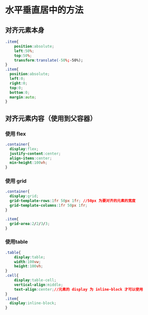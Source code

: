 # 水平垂直居中的方法

## 对齐元素本身

```css
.item{
	position:absolute;
	left:50%;
	top:50%;
	transform:translate(-50%;-50%);
}
.item{
  position:absolute;
  left:0;
  right:0;
  top:0;
  bottom:0;
  margin:auto;
}
```

## 对齐元素内容（使用到父容器）

### 使用 flex

```css
.container{
  display:flex;
  justify-content:center;
  align-items:center;
  min-height:100vh;
}
```

### 使用 grid

```css
.container{
  display:grid;
  grid-template-rows:1fr 50px 1fr; //50px 为要对齐的元素的宽度
  grid-template-columns:1fr 50px 1fr;
}

.item{
  grid-area:2/2/3/3;
}
```

### 使用table

```css
.table{
	display:table;
	width:100vw;
	height:100vh;
}
.cell{
	display:table-cell;
	vertical-align:middle;
	text-align:center;//元素的 display 为 inline-block 才可以使用
}
.item{
  display:inline-block;
}
```

